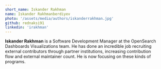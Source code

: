 ```yaml
---
short_name: Iskander Rakhman
name: Iskander Rakhmanberdiyev
photo: '/assets/media/authors/iskanderrakhman.jpg'
github: rednaksi91
linkedin: 'irakhman'
---
```

**Iskander Rakhman** is a Software Development Manager at the OpenSearch Dashboards Visualizations team. He has done an incredible job recruiting external contributors through partner institutions, increasing contribution flow and external maintainer count. He is now focusing on these kinds of programs.